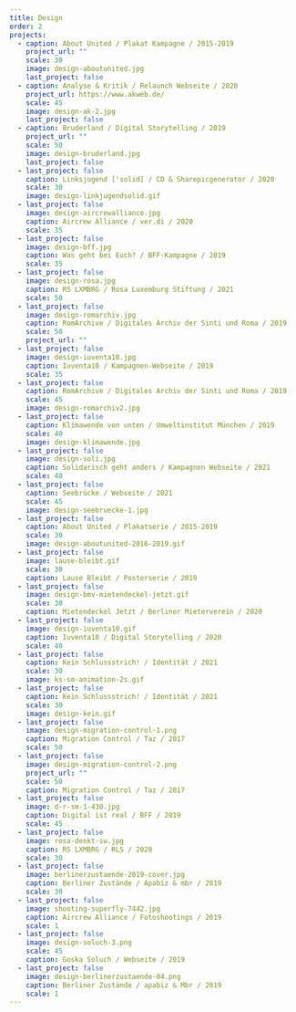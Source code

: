 ```yaml
---
title: Design
order: 2
projects:
  - caption: About United / Plakat Kampagne / 2015-2019
    project_url: ""
    scale: 30
    image: design-aboutunited.jpg
    last_project: false
  - caption: Analyse & Kritik / Relaunch Webseite / 2020
    project_url: https://www.akweb.de/
    scale: 45
    image: design-ak-2.jpg
    last_project: false
  - caption: Bruderland / Digital Storytelling / 2019
    project_url: ""
    scale: 50
    image: design-bruderland.jpg
    last_project: false
  - last_project: false
    caption: Linksjugend ['solid] / CD & Sharepicgenerator / 2020
    scale: 30
    image: design-linkjugendsolid.gif
  - last_project: false
    image: design-aircrewalliance.jpg
    caption: Aircrew Alliance / ver.di / 2020
    scale: 35
  - last_project: false
    image: design-bff.jpg
    caption: Was geht bei Euch? / BFF-Kampagne / 2019
    scale: 35
  - last_project: false
    image: design-rosa.jpg
    caption: RS LXMBRG / Rosa Luxemburg Stiftung / 2021
    scale: 50
  - last_project: false
    image: design-romarchiv.jpg
    caption: RomArchive / Digitales Archiv der Sinti und Roma / 2019
    scale: 50
    project_url: ""
  - last_project: false
    image: design-iuventa10.jpg
    caption: Iuventa10 / Kampagnen-Webseite / 2019
    scale: 35
  - last_project: false
    caption: RomArchive / Digitales Archiv der Sinti und Roma / 2019
    scale: 45
    image: design-romarchiv2.jpg
  - last_project: false
    caption: Klimawende von unten / Umweltinstitut München / 2019
    scale: 40
    image: design-klimawende.jpg
  - last_project: false
    image: design-soli.jpg
    caption: Solidarisch geht anders / Kampagnen Webseite / 2021
    scale: 40
  - last_project: false
    caption: Seebrücke / Webseite / 2021
    scale: 45
    image: design-seebruecke-1.jpg
  - last_project: false
    caption: About United / Plakatserie / 2015-2019
    scale: 30
    image: design-aboutunited-2016-2019.gif
  - last_project: false
    image: lause-bleibt.gif
    scale: 30
    caption: Lause Bleibt / Posterserie / 2019
  - last_project: false
    image: design-bmv-mietendeckel-jetzt.gif
    scale: 30
    caption: Mietendeckel Jetzt / Berliner Mieterverein / 2020
  - last_project: false
    image: design-iuventa10.gif
    caption: Iuventa10 / Digital Storytelling / 2020
    scale: 40
  - last_project: false
    caption: Kein Schlussstrich! / Identität / 2021
    scale: 30
    image: ks-sm-animation-2s.gif
  - last_project: false
    caption: Kein Schlussstrich! / Identität / 2021
    scale: 30
    image: design-kein.gif
  - last_project: false
    image: design-migration-control-1.png
    caption: Migration Control / Taz / 2017
    scale: 50
  - last_project: false
    image: design-migration-control-2.png
    project_url: ""
    scale: 50
    caption: Migration Control / Taz / 2017
  - last_project: false
    image: d-r-sm-1-430.jpg
    caption: Digital ist real / BFF / 2019
    scale: 45
  - last_project: false
    image: rosa-denkt-sw.jpg
    caption: RS LXMBRG / RLS / 2020
    scale: 30
  - last_project: false
    image: berlinerzustaende-2019-cover.jpg
    caption: Berliner Zustände / Apabiz & mbr / 2019
    scale: 30
  - last_project: false
    image: shooting-superfly-7442.jpg
    caption: Aircrew Alliance / Fotoshootings / 2019
    scale: 1
  - last_project: false
    image: design-soluch-3.png
    scale: 45
    caption: Goska Soluch / Webseite / 2019
  - last_project: false
    image: design-berlinerzustaende-04.png
    caption: Berliner Zustände / apabiz & Mbr / 2019
    scale: 1
---
```

